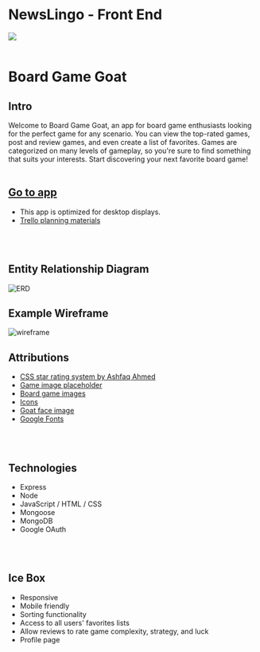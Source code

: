 # NewsLingo - Front End
<img src= "./public/images/logo.png" >
<br />
<br />

# Board Game Goat

## Intro
Welcome to Board Game Goat, an app for board game enthusiasts looking for the perfect game for any scenario. You can view the top-rated games, post and review games, and even create a list of favorites. Games are categorized on many levels of gameplay, so you're sure to find something that suits your interests. Start discovering your next favorite board game!
<br />
<br />

## [Go to app](https://board-game-goat.fly.dev)
- This app is optimized for desktop displays. 
- [Trello planning materials](https://trello.com/b/g7rWDiK2/board-game-goat)
<br />
<br />

## Entity Relationship Diagram
![ERD](https://i.imgur.com/BaAVdTS.png)
<br />

## Example Wireframe
![wireframe](https://i.imgur.com/lrWKo8n.png)
<br />

## Attributions
- [CSS star rating system by Ashfaq Ahmed](https://codeconvey.com/css-star-rating-radio-buttons/)
- [Game image placeholder](https://openseauserdata.com/files/bb15c0a9f522ea55b10a8a9675f285c4.gif)
- [Board game images](https://boardgamegeek.com/)
- [Icons](https://fontawesome.com/)
- [Goat face image](https://www.clipartmax.com/middle/m2H7G6K9m2d3Z5A0_goat-face-png-goat-icon/)
- [Google Fonts](https://fonts.google.com/?query=open+sans)
<br />
<br />

## Technologies
- Express
- Node
- JavaScript / HTML / CSS
- Mongoose
- MongoDB
- Google OAuth
<br />
<br />

## Ice Box
- Responsive
- Mobile friendly
- Sorting functionality
- Access to all users' favorites lists
- Allow reviews to rate game complexity, strategy, and luck
- Profile page